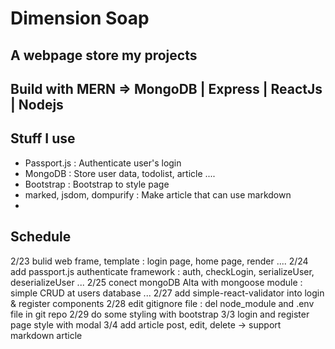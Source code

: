 # Dimension Soap 
## A webpage store my projects

## Build with MERN => MongoDB | Express | ReactJs | Nodejs

## Stuff I use
- Passport.js :
  Authenticate user's login
- MongoDB :
  Store user data, todolist, article ....
- Bootstrap :
  Bootstrap to style page
- marked, jsdom, dompurify :
  Make article that can use markdown 
-
## Schedule
2/23 bulid web frame, template : login page, home page, render ....
2/24 add passport.js authenticate framework : auth, checkLogin, serializeUser, deserializeUser ...
2/25 conect mongoDB Alta with mongoose module : simple CRUD at users database ...
2/27 add simple-react-validator into login & register components
2/28 edit gitignore file : del node_module and .env file in git repo
2/29 do some styling with bootstrap
3/3 login and register page style with modal
3/4 add article post, edit, delete -> support markdown article